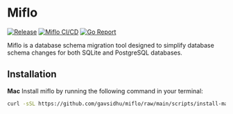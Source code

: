 # Miflo

[![Release](https://img.shields.io/github/release/gavsidhu/miflo.svg)](https://github.com/gavsidhu/miflo/releases) [![Miflo CI/CD](https://github.com/gavsidhu/miflo/actions/workflows/ci-cd.yml/badge.svg)](https://github.com/gavsidhu/miflo/actions/workflows/ci-cd.yml) [![Go Report](https://goreportcard.com/badge/github.com/gavsidhu/miflo)](https://goreportcard.com/report/github.com/gavsidhu/miflo)

Miflo is a database schema migration tool designed to simplify database schema changes for both SQLite and PostgreSQL databases.

## Installation

**Mac**
Install miflo by running the following command in your terminal:

```sh
curl -sSL https://github.com/gavsidhu/miflo/raw/main/scripts/install-mac.sh | bash
```
